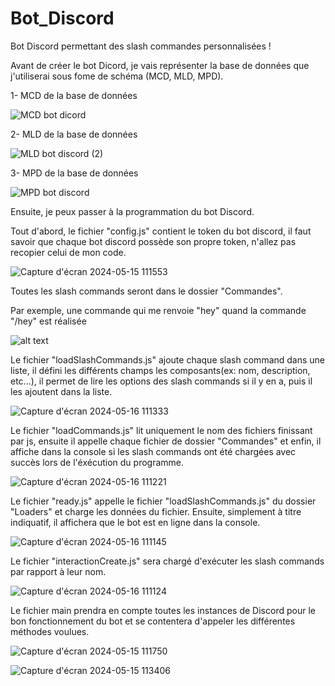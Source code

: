# Bot_Discord
Bot Discord permettant des slash commandes personnalisées !

Avant de créer le bot Dicord, je vais représenter la base de données que j'utiliserai sous fome de schéma (MCD, MLD, MPD).


1- MCD de la base de données

![MCD bot dicord](https://github.com/RyanLacaze/Bot_Discord/assets/157478500/3a81db2f-0d69-4735-8be0-c8461a218755)


2- MLD de la base de données

![MLD bot discord (2)](https://github.com/RyanLacaze/Bot_Discord/assets/157478500/595d1b76-7513-4090-a77c-37461445d16b)


3- MPD de la base de données

![MPD bot discord](https://github.com/RyanLacaze/Bot_Discord/assets/157478500/ca1e45c6-def1-4ee7-9a1e-7520cf65108e)


Ensuite, je peux passer à la programmation du bot Discord.

Tout d'abord, le fichier "config.js" contient le token du bot discord, il faut savoir que chaque bot discord possède son propre token, n'allez pas recopier celui de mon code.

![Capture d'écran 2024-05-15 111553](https://github.com/RyanLacaze/Bot_Discord/assets/157478500/1e7e5d71-3e1d-43d7-b86c-4e976e5b5ff2)


Toutes les slash commands seront dans le dossier "Commandes".

Par exemple, une commande qui me renvoie "hey" quand la commande "/hey" est réalisée

![alt text](https://imagizer.imageshack.com/v2/375x397q90/r/923/iwDPfi.png)


Le fichier "loadSlashCommands.js" ajoute chaque slash command dans une liste, il défini les différents champs les composants(ex: nom, description, etc...),
il permet de lire les options des slash commands si il y en a, puis il les ajoutent dans la liste.

![Capture d'écran 2024-05-16 111333](https://github.com/RyanLacaze/Bot_Discord/assets/157478500/64ffa746-c90c-4b3d-9312-bd86b0bf01ca)


Le fichier "loadCommands.js" lit uniquement le nom des fichiers finissant par js, ensuite il appelle chaque fichier de dossier "Commandes" et enfin,
il affiche dans la console si les slash commands ont été chargées avec succès lors de l'éxécution du programme.

![Capture d'écran 2024-05-16 111221](https://github.com/RyanLacaze/Bot_Discord/assets/157478500/e52cc38d-cb9b-4c43-8b65-412763f3700b)


Le fichier "ready.js" appelle le fichier "loadSlashCommands.js" du dossier "Loaders" et charge les données du fichier. Ensuite, simplement à titre indiquatif,
il affichera que le bot est en ligne dans la console.

![Capture d'écran 2024-05-16 111145](https://github.com/RyanLacaze/Bot_Discord/assets/157478500/80a6ab1b-2d66-47af-b758-1cdcdec427c2)


Le fichier "interactionCreate.js" sera chargé d'exécuter les slash commands par rapport à leur nom.

![Capture d'écran 2024-05-16 111124](https://github.com/RyanLacaze/Bot_Discord/assets/157478500/3c3463b1-152d-4666-a41a-0bace0012a73)


Le fichier main prendra en compte toutes les instances de Discord pour le bon fonctionnement du bot et se contentera d'appeler les différentes méthodes voulues.

![Capture d'écran 2024-05-15 111750](https://github.com/RyanLacaze/Bot_Discord/assets/157478500/01f92a48-3b7f-42c2-8813-fe1ce792d6af)

![Capture d'écran 2024-05-15 113406](https://github.com/RyanLacaze/Bot_Discord/assets/157478500/65c9d24c-fc24-42db-a8b3-ccc5adbbf48d)

